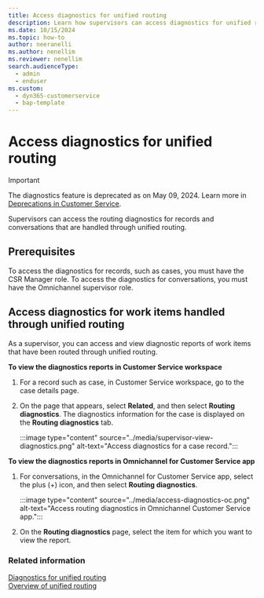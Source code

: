 ```yaml
---
title: Access diagnostics for unified routing
description: Learn how supervisors can access diagnostics for unified routing.
ms.date: 10/15/2024
ms.topic: how-to
author: neeranelli
ms.author: nenellim
ms.reviewer: nenellim
search.audienceType: 
  - admin
  - enduser
ms.custom: 
  - dyn365-customerservice
  - bap-template
---
```


# Access diagnostics for unified routing

> [!IMPORTANT]
> The diagnostics feature is deprecated as on May 09, 2024. Learn more in [Deprecations in Customer Service](../implement/deprecations-customer-service.md).

Supervisors can access the routing diagnostics for records and conversations that are handled through unified routing.

## Prerequisites

To access the diagnostics for records, such as cases, you must have the CSR Manager role. To access the diagnostics for conversations, you must have the Omnichannel supervisor role.

## Access diagnostics for work items handled through unified routing

As a supervisor, you can access and view diagnostic reports of work items that have been routed through unified routing.

**To view the diagnostics reports in Customer Service workspace**

1. For a record such as case, in Customer Service workspace, go to the case details page.

2. On the page that appears, select **Related**, and then select **Routing diagnostics**. The diagnostics information for the case is displayed on the **Routing diagnostics** tab.

    :::image type="content" source="../media/supervisor-view-diagnostics.png" alt-text="Access diagnostics for a case record.":::

**To view the diagnostics reports in Omnichannel for Customer Service app**

1. For conversations, in the Omnichannel for Customer Service app, select the plus (+) icon, and then select **Routing diagnostics**.

    :::image type="content" source="../media/access-diagnostics-oc.png" alt-text="Access routing diagnostics in Omnichannel Customer Service app.":::

2. On the **Routing diagnostics** page, select the item for which you want to view the report.


### Related information

[Diagnostics for unified routing](../administer/unified-routing-diagnostics.md)  
[Overview of unified routing](../administer/overview-unified-routing.md)  
